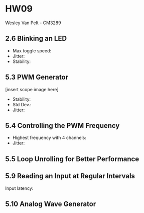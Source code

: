 # HW09
Wesley Van Pelt - CM3289

## 2.6 Blinking an LED
* Max toggle speed:
* Jitter:
* Stability:

## 5.3 PWM Generator
[insert scope image here]
* Stability:
* Std Dev.:
* Jitter:

## 5.4 Controlling the PWM Frequency
* Highest frequency with 4 channels:
* Jitter:

## 5.5 Loop Unrolling for Better Performance

## 5.9 Reading an Input at Regular Intervals
Input latency:

## 5.10 Analog Wave Generator

